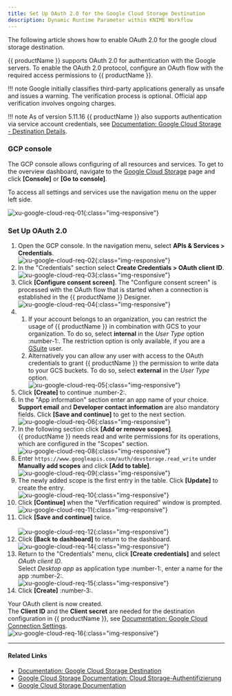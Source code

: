 ```yaml
---
title: Set Up OAuth 2.0 for the Google Cloud Storage Destination
description: Dynamic Runtime Parameter within KNIME Workflow
---
```


The following article shows how to enable OAuth 2.0 for the google cloud storage destination.

{{ productName }} supports OAuth 2.0 for authentication with the Google servers.
To enable the OAuth 2.0 protocol, configure an OAuth flow with the required access permissions to {{ productName }}.

!!! note
    Google initially classifies third-party applications generally as unsafe and issues a warning.
    The verification process is optional. Official app verification involves ongoing charges.


!!! note
    As of version 5.11.16 {{ productName }} also supports authentication via service account credentials, see [Documentation: Google Cloud Storage - Destination Details](../documentation/destinations/google-cloud-storage.md/#destination-details).

### GCP console
The GCP console allows configuring of all resources and services. 
To get to the overview dashboard, navigate to the [Google Cloud Storage](https://cloud.google.com/storage) page and click **[Console]** or **[Go to console]**. 

To access all settings and services use the navigation menu on the upper left side.

![xu-google-cloud-req-01](../assets/images/xu/articles/googlecloudstorage/xu-google-cloud-req-01.png){:class="img-responsive"}
 
 
### Set Up OAuth 2.0

1. Open the GCP console. In the navigation menu, select **APIs & Services > Credentials**.<br>
![xu-google-cloud-req-02](../assets/images/xu/articles/googlecloudstorage/xu-google-cloud-req-02.png){:class="img-responsive"}
2. In the "Credentials" section select **Create Credentials > OAuth client ID**.<br>
![xu-google-cloud-req-03](../assets/images/xu/articles/googlecloudstorage/xu-google-cloud-req-03.png){:class="img-responsive"}
3. Click **[Configure consent screen]**. The "Configure consent screen" is processed with the OAuth flow that is started when a connection is established in the {{ productName }} Designer.<br>
![xu-google-cloud-req-04](../assets/images/xu/articles/googlecloudstorage/xu-google-cloud-req-04.png){:class="img-responsive"}
4. 
	1. If your account belongs to an organization, you can restrict the usage of {{ productName }} in combination with GCS to your organization. 
	To do so, select **internal** in the *User Type* option :number-1:. The restriction option is only available, if you are a [GSuite](https://gsuite.google.com/) user. <br>
	2. Alternatively you can allow any user with access to the OAuth credentials to grant {{ productName }} the permission to write data to your GCS buckets. 
	To do so, select **external** in the *User Type* option.<br>
	![xu-google-cloud-req-05](../assets/images/xu/articles/googlecloudstorage/xu-google-cloud-req-05.png){:class="img-responsive"}
5. Click **[Create]** to continue :number-2:.
6. In the "App information" section enter an app name of your choice. <br>
**Support email** and **Developer contact information** are also mandatory fields. Click **[Save and continue]** to get to the next section. <br>
![xu-google-cloud-req-06](../assets/images/xu/articles/googlecloudstorage/xu-google-cloud-req-06.png){:class="img-responsive"}
7. In the following section click **[Add or remove scopes]**.<br>
{{ productName }} needs read and write permissions for its operations, which are configured in the "Scopes" section.<br>
![xu-google-cloud-req-08](../assets/images/xu/articles/googlecloudstorage/xu-google-cloud-req-08.png){:class="img-responsive"}
8. Enter `https://www.googleapis.com/auth/devstorage.read_write` under **Manually add scopes** and click **[Add to table]**.<br>
![xu-google-cloud-req-09](../assets/images/xu/articles/googlecloudstorage/xu-google-cloud-req-09.png){:class="img-responsive"}
9. The newly added scope is the first entry in the table. Click **[Update]** to create the entry. <br>
![xu-google-cloud-req-10](../assets/images/xu/articles/googlecloudstorage/xu-google-cloud-req-10.png){:class="img-responsive"}
10. Click **[Continue]** when the "Verfification required" window is prompted. <br>
![xu-google-cloud-req-11](../assets/images/xu/articles/googlecloudstorage/xu-google-cloud-req-11.png){:class="img-responsive"}
11. Click **[Save and continue]** twice. <br>   
![xu-google-cloud-req-12](../assets/images/xu/articles/googlecloudstorage/xu-google-cloud-req-12.png){:class="img-responsive"}
12. Click **[Back to dashboard]** to return to the dashboard.<br>
![xu-google-cloud-req-14](../assets/images/xu/articles/googlecloudstorage/xu-google-cloud-req-14.png){:class="img-responsive"}
13. Return to the "Credentials" menu, click **[Create credentials]** and select *OAuth client ID*. <br>
Select *Desktop app* as application type :number-1:, enter a name for the app :number-2:. <br>
![xu-google-cloud-req-15](../assets/images/xu/articles/googlecloudstorage/xu-google-cloud-req-15.png){:class="img-responsive"}
14. Click **[Create]** :number-3:.

Your OAuth client is now created. <br>
The **Client ID** and the **Client secret** are needed for the destination configuration in {{ productName }}, see [Documentation: Google Cloud Connection Settings](../documentation/destinations/google-cloud-storage.md/#connection).<br>
![xu-google-cloud-req-16](../assets/images/xu/articles/googlecloudstorage/xu-google-cloud-req-16.png){:class="img-responsive"}

*****
#### Related Links
- [Documentation: Google Cloud Storage Destination](../documentation/destinations/google-cloud-storage.md)
- [Google Cloud Storage Documentation: Cloud Storage-Authentifizierung](https://cloud.google.com/storage/docs/authentication)
- [Google Cloud Storage Documentation](https://cloud.google.com/storage/docs#docs)
